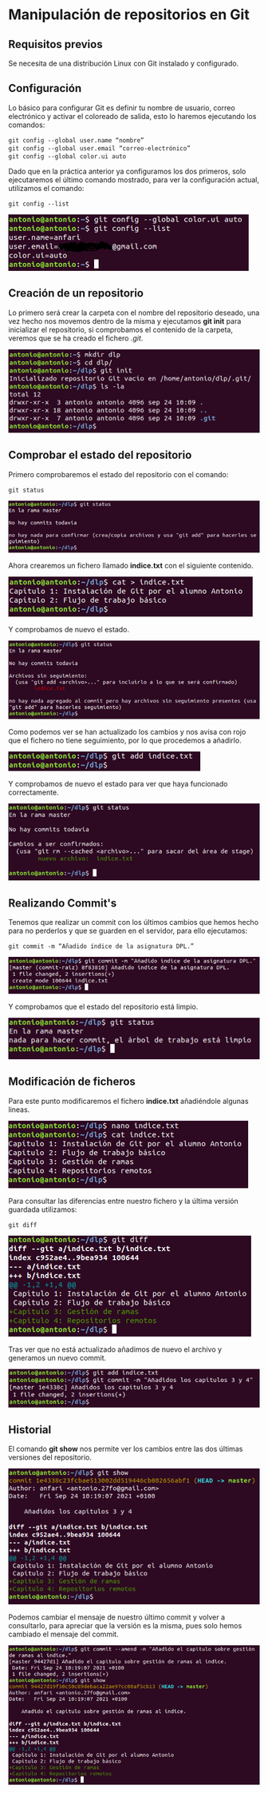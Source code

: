 # Manipulación de repositorios en Git

## Requisitos previos

Se necesita de una distribución Linux con Git instalado y configurado.

## Configuración

Lo básico para configurar Git es definir tu nombre de usuario, correo electrónico y activar el coloreado de salida, esto lo haremos ejecutando los comandos:
````
git config --global user.name “nombre”
git config --global user.email “correo-electrónico”
git config --global color.ui auto
````

Dado que en la práctica anterior ya configuramos los dos primeros, solo ejecutaremos el último comando mostrado, para ver la configuración actual, utilizamos el comando:
````
git config --list
````
![list](img/1.PNG)


## Creación de un repositorio

Lo primero será crear la carpeta con el nombre del repositorio deseado, una vez hecho nos movemos dentro de la misma y ejecutamos **git init** para inicializar el repositorio, si comprobamos el contenido de la carpeta, veremos que se ha creado el fichero *.git*.

![init](img/2.png)


## Comprobar el estado del repositorio

Primero comprobaremos el estado del repositorio con el comando:
````
git status
````
![satus](img/3.png)

Ahora crearemos un fichero llamado **indice.txt** con el siguiente contenido.

![creacion_fichero](img/4.png)

Y comprobamos de nuevo el estado.

![status](img/5.png)

Como podemos ver se han actualizado los cambios y nos avisa con rojo que el fichero no tiene seguimiento, por lo que procedemos a añadirlo.

![add](img/6.png)

Y comprobamos de nuevo el estado para ver que haya funcionado correctamente.

![status](img/7.png)


## Realizando Commit's

Tenemos que realizar un commit con los últimos cambios que hemos hecho para no perderlos y que se guarden en el servidor, para ello ejecutamos:
````
git commit -m “Añadido índice de la asignatura DPL.”
````
![commit](img/8.png)

Y comprobamos que el estado del repositorio está limpio.

![status](img/9.png)


## Modificación de ficheros

Para este punto modificaremos el fichero **indice.txt** añadiéndole algunas lineas.

![cat](img/10.png)

Para consultar las diferencias entre nuestro fichero y la última versión guardada utilizamos:
````
git diff
````
![diff](img/11.png)

Tras ver que no está actualizado añadimos de nuevo el archivo y generamos un nuevo commit.

![commit](img/12.png)


## Historial

El comando **git show** nos permite ver los cambios entre las dos últimas versiones del repositorio.

![show](img/13.png)

Podemos cambiar el mensaje de nuestro último commit y volver a consultarlo, para apreciar que la versión es la misma, pues solo hemos cambiado el mensaje del commit.

![commit](img/14.png)
